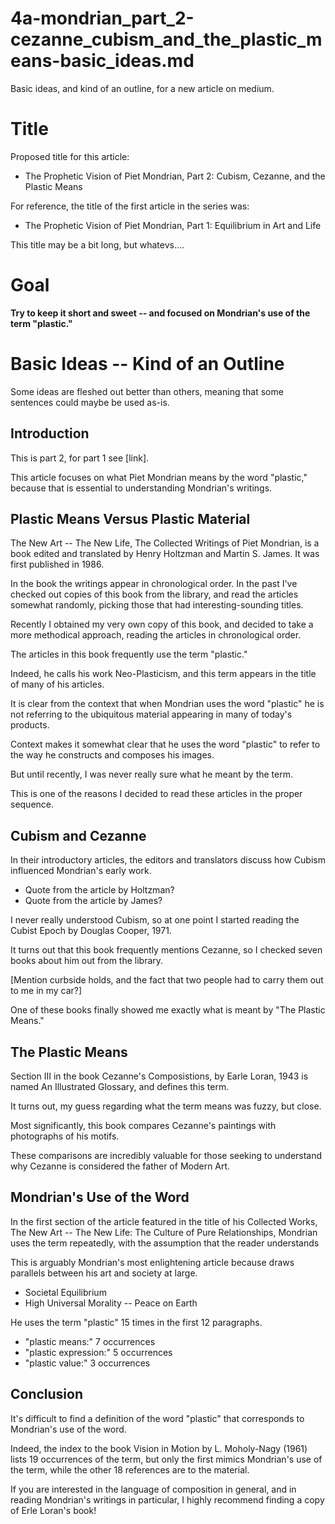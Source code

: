 
# 4a-mondrian_part_2-cezanne_cubism_and_the_plastic_means-basic_ideas.md

Basic ideas, and kind of an outline, for a new article on medium.

# Title

Proposed title for this article:

- The Prophetic Vision of Piet Mondrian, Part 2: Cubism, Cezanne, and the Plastic Means

For reference, the title of the first article in the series was:

- The Prophetic Vision of Piet Mondrian, Part 1: Equilibrium in Art and Life

This title may be a bit long, but whatevs....

# Goal

**Try to keep it short and sweet -- and focused on Mondrian's use of the term "plastic."**

# Basic Ideas -- Kind of an Outline

Some ideas are fleshed out better than others, meaning that some sentences could maybe be used as-is.

## Introduction

This is part 2, for part 1 see [link].

This article focuses on what Piet Mondrian means by the word "plastic," because that is essential to understanding Mondrian's writings.

## Plastic Means Versus Plastic Material

The New Art -- The New Life, The Collected Writings of Piet Mondrian, is a book edited and translated by Henry Holtzman and Martin S. James.
It was first published in 1986.

In the book the writings appear in chronological order.
In the past I've checked out copies of this book from the library, and read the articles somewhat randomly, picking those that had interesting-sounding titles.

Recently I obtained my very own copy of this book, and decided to take a more methodical approach, reading the articles in chronological order.

The articles in this book frequently use the term "plastic."

Indeed, he calls his work Neo-Plasticism, and this term appears in the title of many of his articles.

It is clear from the context that when Mondrian uses the word "plastic" he is not referring to the ubiquitous material appearing in many of today's products.

Context makes it somewhat clear that he uses the word "plastic" to refer to the way he constructs and composes his images.

But until recently, I was never really sure what he meant by the term.

This is one of the reasons I decided to read these articles in the proper sequence.

## Cubism and Cezanne

In their introductory articles, the editors and translators discuss how Cubism influenced Mondrian's early work.

- Quote from the article by Holtzman?
- Quote from the article by James?

I never really understood Cubism, so at one point I started reading the Cubist Epoch by Douglas Cooper, 1971.

It turns out that this book frequently mentions Cezanne, so I checked seven books about him out from the library.

[Mention curbside holds, and the fact that two people had to carry them out to me in my car?]

One of these books finally showed me exactly what is meant by "The Plastic Means."

## The Plastic Means

Section III in the book Cezanne's Composistions, by Earle Loran, 1943 is named An Illustrated Glossary, and defines this term.

It turns out, my guess regarding what the term means was fuzzy, but close.

Most significantly, this book compares Cezanne's paintings with photographs of his motifs.

These comparisons are incredibly valuable for those seeking to understand why Cezanne is considered the father of Modern Art.

## Mondrian's Use of the Word

In the first section of the article featured in the title of his Collected Works, The New Art -- The New Life: The Culture of Pure Relationships, Mondrian
uses the term repeatedly, with the assumption that the reader understands

This is arguably Mondrian's most enlightening article because draws parallels between his art and society at large.

- Societal Equilibrium
- High Universal Morality -- Peace on Earth

He uses the term "plastic" 15 times in the first 12 paragraphs.

- "plastic means:" 7 occurrences
- "plastic expression:" 5 occurrences
- "plastic value:" 3 occurrences

## Conclusion

It's difficult to find a definition of the word "plastic" that corresponds to Mondrian's use of the word.

Indeed, the index to the book Vision in Motion by L. Moholy-Nagy (1961) lists 19 occurrences of the term, but only the first mimics Mondrian's use of the term, while the other 18 references are to the material.

If you are interested in the language of composition in general, and in reading Mondrian's writings in particular, I highly recommend finding a copy of Erle Loran's book!


